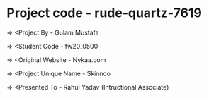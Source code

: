 # Project code - rude-quartz-7619

=> <Project By - Gulam Mustafa

=> <Student Code - fw20_0500

=> <Original Website - Nykaa.com

=> <Project Unique Name - Skinnco

=> <Presented To - Rahul Yadav (Intructional Associate)